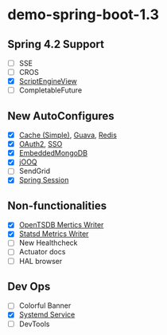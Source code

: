 # demo-spring-boot-1.3

## Spring 4.2 Support

- [ ] SSE
- [ ] CROS
- [x] [ScriptEngineView](demo-scriptview-ejs)
- [ ] CompletableFuture

## New AutoConfigures

- [x] [Cache (Simple)](demo-cache), [Guava](demo-cache-guava), [Redis](demo-cache-redis)
- [x] [OAuth2](demo-oauth), [SSO](demo-oauth-sso)
- [x] [EmbeddedMongoDB](demo-embedded-mongodb)
- [x] [jOOQ](demo-jooq)
- [ ] SendGrid
- [x] [Spring Session](demo-spring-session)

## Non-functionalities

- [x] [OpenTSDB Mertics Writer](demo-metrics-export-opentsdb)
- [x] [Statsd Metrics Writer](demo-metrics-export-statsd)
- [ ] New Healthcheck
- [ ] Actuator docs
- [ ] HAL browser

## Dev Ops

- [ ] Colorful Banner
- [x] [Systemd Service](demo-service)
- [ ] DevTools
